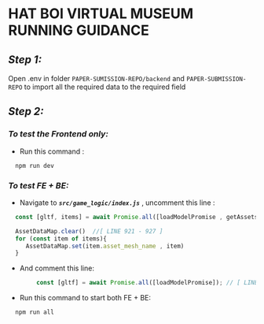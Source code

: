 # HAT BOI VIRTUAL MUSEUM RUNNING GUIDANCE

## ***Step 1:***  
Open .env in folder ```PAPER-SUMISSION-REPO/backend``` and ```PAPER-SUBMISSION-REPO``` to import all the required data to the required field 

 ## ***Step 2:***  
### ***To test the Frontend only:***
* Run this command : 
```
  npm run dev
```
### ***To test FE + BE:*** 
* Navigate to ***```src/game_logic/index.js```*** , uncomment this line :
```javascript
  const [gltf, items] = await Promise.all([loadModelPromise , getAssetsPromise]); //[ LINE 917 ] 

  AssetDataMap.clear()  //[ LINE 921 - 927 ]
  for (const item of items){
     AssetDataMap.set(item.asset_mesh_name , item)
  }
```
* And comment this line:
```javascript
        const [gltf] = await Promise.all([loadModelPromise]); // [ LINE 918 ]

```
* Run this command to start both FE + BE:
```
  npm run all
```

